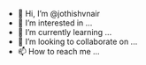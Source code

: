 - 👋 Hi, I’m @jothishvnair
- 👀 I’m interested in ...
- 🌱 I’m currently learning ...
- 💞️ I’m looking to collaborate on ...
- 📫 How to reach me ...

<!---
jothishvnair/jothishvnair is a ✨ special ✨ repository because its `README.md` (this file) appears on your GitHub profile.
You can click the Preview link to take a look at your changes.
--->
